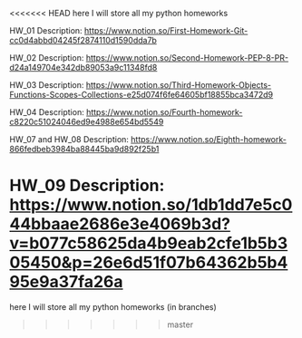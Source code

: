 <<<<<<< HEAD
here I will store all my python homeworks

HW_01 Description: 
https://www.notion.so/First-Homework-Git-cc0d4abbd04245f2874110d1590dda7b

HW_02 Description:
https://www.notion.so/Second-Homework-PEP-8-PR-d24a149704e342db89053a9c11348fd8

HW_03 Description:
https://www.notion.so/Third-Homework-Objects-Functions-Scopes-Collections-e25d074f6fe64605bf18855bca3472d9

HW_04 Description:
https://www.notion.so/Fourth-homework-c8220c51024046ed9e4988e654bd5549

HW_07 and HW_08 Description:
https://www.notion.so/Eighth-homework-866fedbeb3984ba88445ba9d892f25b1

HW_09 Description:
https://www.notion.so/1db1dd7e5c044bbaae2686e3e4069b3d?v=b077c58625da4b9eab2cfe1b5b305450&p=26e6d51f07b64362b5b495e9a37fa26a
=======
here I will store all my python homeworks (in branches) 
>>>>>>> master
